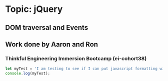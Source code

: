 # Topic: jQuery
## DOM traversal and Events

## Work done by Aaron and Ron
### Thinkful Engineering Immersion Bootcamp (ei-cohort38)

```javascript
let myTest = 'I am testing to see if I can put javascript formatting with markdown';
console.log(myTest);
```